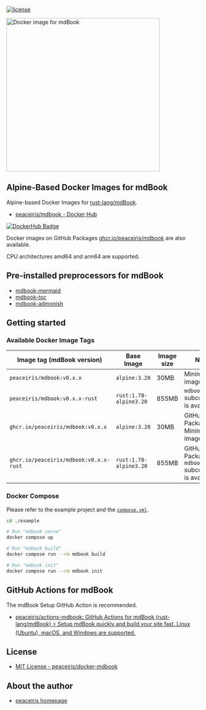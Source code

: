 <!-- https://shields.io/ -->

[![license](https://img.shields.io/github/license/peaceiris/docker-mdbook.svg)](https://github.com/peaceiris/docker-mdbook/blob/main/LICENSE)

<img width="400" alt="Docker image for mdBook" src="./images/ogp.jpg">



## Alpine-Based Docker Images for mdBook

Alpine-based Docker Images for [rust-lang/mdBook].

[rust-lang/mdBook]: https://github.com/rust-lang/mdBook

- [peaceiris/mdbook - Docker Hub]

[peaceiris/mdbook - Docker Hub]: https://hub.docker.com/r/peaceiris/mdbook

[![DockerHub Badge](https://dockeri.co/image/peaceiris/mdbook)][peaceiris/mdbook - Docker Hub]

Docker images on GitHub Packages [ghcr.io/peaceiris/mdbook] are also available.

[ghcr.io/peaceiris/mdbook]: https://github.com/users/peaceiris/packages/container/package/mdbook

CPU architectures amd64 and arm64 are supported.


## Pre-installed preprocessors for mdBook

- [mdbook-mermaid]
- [mdbook-toc]
- [mdbook-admonish]

[mdbook-mermaid]: https://github.com/badboy/mdbook-mermaid
[mdbook-toc]: https://github.com/badboy/mdbook-toc
[mdbook-admonish]: https://github.com/tommilligan/mdbook-admonish



## Getting started

### Available Docker Image Tags

| Image tag (mdBook version) | Base Image | Image size | Notes |
|---|---|---|---|
| `peaceiris/mdbook:v0.x.x` | `alpine:3.20` | 30MB | Minimum image |
| `peaceiris/mdbook:v0.x.x-rust` | `rust:1.78-alpine3.20` | 855MB | `mdbook test` subcommand is available |
| `ghcr.io/peaceiris/mdbook:v0.x.x` | `alpine:3.20` | 30MB | GitHub Packages: Minimum image |
| `ghcr.io/peaceiris/mdbook:v0.x.x-rust` | `rust:1.78-alpine3.20` | 855MB | GitHub Packages: `mdbook test` subcommand is available |

### Docker Compose

Please refer to the example project and the [`compose.yml`](https://github.com/peaceiris/docker-mdbook/blob/main/example/compose.yml).

```sh
cd ./example

# Run "mdbook serve"
docker compose up

# Run "mdbook build"
docker compose run --rm mdbook build

# Run "mdbook init"
docker compose run --rm mdbook init
```



## GitHub Actions for mdBook

The mdBook Setup GitHub Action is recommended.

- [peaceiris/actions-mdbook: GitHub Actions for mdBook (rust-lang/mdBook) ⚡️ Setup mdBook quickly and build your site fast. Linux (Ubuntu), macOS, and Windows are supported.](https://github.com/peaceiris/actions-mdbook)



## License

- [MIT License - peaceiris/docker-mdbook]

[MIT License - peaceiris/docker-mdbook]: https://github.com/peaceiris/docker-mdbook/blob/main/LICENSE



## About the author

- [peaceiris homepage](https://peaceiris.com/)
